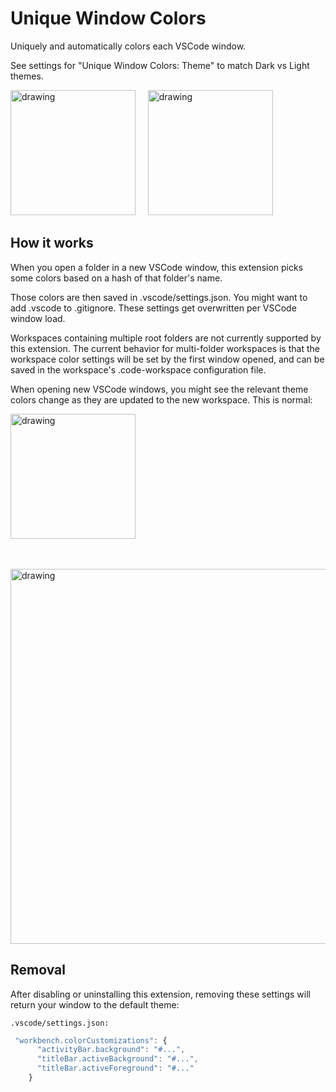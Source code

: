 # Unique Window Colors

Uniquely and automatically colors each VSCode window.

See settings for "Unique Window Colors: Theme" to match Dark vs Light themes.

<img src="https://raw.githubusercontent.com/stuartcrobinson/unique-window-colors/master/darkExample.png" alt="drawing" width="200"/> &nbsp;&nbsp;&nbsp;
<img src="https://raw.githubusercontent.com/stuartcrobinson/unique-window-colors/master/lightExample.png" alt="drawing" width="200"/>


## How it works

When you open a folder in a new VSCode window, this extension picks some colors based on a hash of that folder's name.

Those colors are then saved in .vscode/settings.json.  You might want to add .vscode to .gitignore.  These settings get overwritten per VSCode window load.

Workspaces containing multiple root folders are not currently supported by this extension.  The current behavior for multi-folder workspaces is that the workspace color settings will be set by the first window opened, and can be saved in the workspace's .code-workspace configuration file.

When opening new VSCode windows, you might see the relevant theme colors change as they are updated to the new workspace.  This is normal:

<!-- ![screenshot](https://github.com/stuartcrobinson/unique-window-colors/blob/master/colorflicker.gif?raw=true) -->



<img src="https://github.com/stuartcrobinson/unique-window-colors/blob/master/colorflicker.gif?raw=true" alt="drawing" width="200"/>


<br><br>
<img src="https://raw.githubusercontent.com/stuartcrobinson/unique-window-colors/master/liveExample.png" alt="drawing" width="600"/>



## Removal

After disabling or uninstalling this extension, removing these settings will return your window to the default theme:

`.vscode/settings.json:`
```javascript
 "workbench.colorCustomizations": {
      "activityBar.background": "#...",
      "titleBar.activeBackground": "#...",
      "titleBar.activeForeground": "#..."
    }
```
